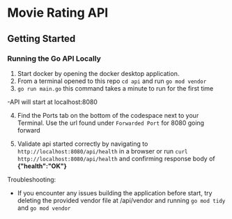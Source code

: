 # Movie Rating API

## Getting Started

### Running the Go API Locally
1. Start docker by opening the docker desktop application.
2. From a terminal opened to this repo `cd api` and run `go mod vendor`
3. `go run main.go` this command takes a minute to run for the first time

-API will start at localhost:8080

4. Find the Ports tab on the bottom of the codespace next to your Terminal. Use the url found under `Forwarded Port` for 8080 going forward 
   

5. Validate api started correctly by navigating to `http://localhost:8080/api/health` in a browser or run `curl http://localhost:8080/api/health` and confirming response body of **{"health":"OK"}**

Troubleshooting:
- If you encounter any issues building the application before start, try deleting the provided vendor file at /api/vendor and running `go mod tidy` and `go mod vendor`